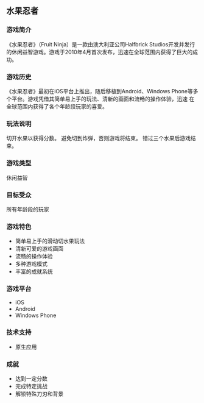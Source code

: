 ## 水果忍者

### 游戏简介

《水果忍者》（Fruit Ninja）是一款由澳大利亚公司Halfbrick Studios开发并发行的休闲益智游戏。游戏于2010年4月首次发布，迅速在全球范围内获得了巨大的成功。

### 游戏历史

《水果忍者》最初在iOS平台上推出，随后移植到Android、Windows Phone等多个平台。游戏凭借其简单易上手的玩法、清新的画面和流畅的操作体验，迅速 在全球范围内获得了各个年龄段玩家的喜爱。

### 玩法说明

切开水果以获得分数。 避免切到炸弹，否则游戏将结束。
错过三个水果后游戏结束。

### 游戏类型

休闲益智

### 目标受众

所有年龄段的玩家

### 游戏特色

*   简单易上手的滑动切水果玩法
*   清新可爱的游戏画面
*   流畅的操作体验
*   多种游戏模式
*   丰富的成就系统

### 游戏平台

*   iOS
*   Android
*   Windows Phone

### 技术支持

*   原生应用

### 成就

*   达到一定分数
*   完成特定挑战
*   解锁特殊刀刃和背景
